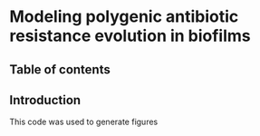 # Modeling polygenic antibiotic resistance evolution in biofilms


## Table of contents

## Introduction
This code was used to generate figures 
